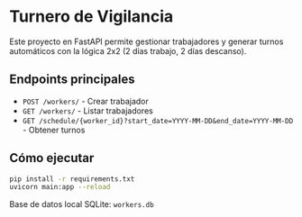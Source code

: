 # Turnero de Vigilancia

Este proyecto en FastAPI permite gestionar trabajadores y generar turnos automáticos con la lógica 2x2 (2 días trabajo, 2 días descanso).

## Endpoints principales

- `POST /workers/` - Crear trabajador
- `GET /workers/` - Listar trabajadores
- `GET /schedule/{worker_id}?start_date=YYYY-MM-DD&end_date=YYYY-MM-DD` - Obtener turnos

## Cómo ejecutar

```bash
pip install -r requirements.txt
uvicorn main:app --reload
```

Base de datos local SQLite: `workers.db`